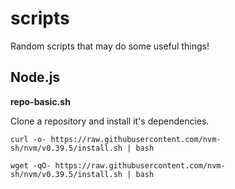 # scripts
Random scripts that may do some useful things!

## Node.js
**repo-basic.sh**

Clone a repository and install it's dependencies.

```
curl -o- https://raw.githubusercontent.com/nvm-sh/nvm/v0.39.5/install.sh | bash
```
```
wget -qO- https://raw.githubusercontent.com/nvm-sh/nvm/v0.39.5/install.sh | bash
```